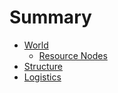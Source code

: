 # Summary

- [World](./world.md)
    - [Resource Nodes](./resource_node.md)
- [Structure](./structure.md)
- [Logistics](./logistics.md)
